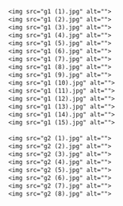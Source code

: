 <!DOCTYPE html>
<html lang="en">
<head>
    <meta charset="UTF-8">
    <meta http-equiv="X-UA-Compatible" content="IE=edge">
    <meta name="viewport" content="width=device-width, initial-scale=1.0">
    <title>Document</title>
</head>
<body>
   
   
    <img src="g1 (1).jpg" alt="">
    <img src="g1 (2).jpg" alt="">
    <img src="g1 (3).jpg" alt="">
    <img src="g1 (4).jpg" alt="">
    <img src="g1 (5).jpg" alt="">
    <img src="g1 (6).jpg" alt="">
    <img src="g1 (7).jpg" alt="">
    <img src="g1 (8).jpg" alt="">
    <img src="g1 (9).jpg" alt="">
    <img src="g1 (10).jpg" alt="">
    <img src="g1 (11).jpg" alt="">
    <img src="g1 (12).jpg" alt="">
    <img src="g1 (13).jpg" alt="">
    <img src="g1 (14).jpg" alt="">
    <img src="g1 (15).jpg" alt="">
    
    <img src="g2 (1).jpg" alt="">
    <img src="g2 (2).jpg" alt="">
    <img src="g2 (3).jpg" alt="">
    <img src="g2 (4).jpg" alt="">
    <img src="g2 (5).jpg" alt="">
    <img src="g2 (6).jpg" alt="">
    <img src="g2 (7).jpg" alt="">
    <img src="g2 (8).jpg" alt="">
    
   
    


    
</body>
</html>
